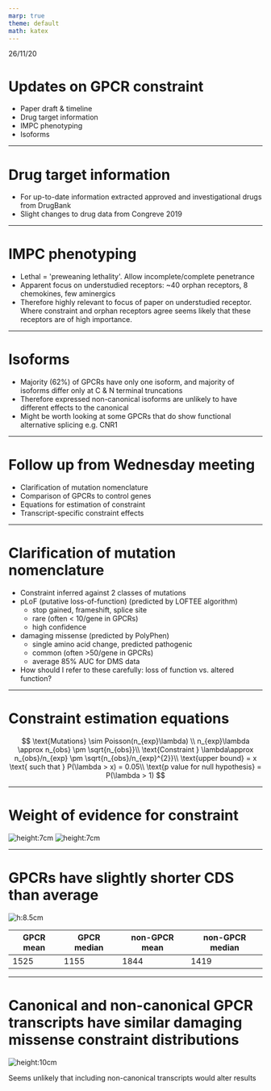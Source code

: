 ```yaml
---
marp: true
theme: default
math: katex
---
```


26/11/20
# Updates on GPCR constraint 
* Paper draft & timeline
* Drug target information
* IMPC phenotyping
* Isoforms
---
# Drug target information
* For up-to-date information extracted approved and investigational drugs from DrugBank
* Slight changes to drug data from Congreve 2019
---
# IMPC phenotyping
* Lethal = 'preweaning lethality'. Allow incomplete/complete penetrance
* Apparent focus on understudied receptors: ~40 orphan receptors, 8 chemokines, few aminergics
* Therefore highly relevant to focus of paper on understudied receptor. Where constraint and orphan receptors agree seems likely that these receptors are of high importance.
---
# Isoforms
* Majority (62%) of GPCRs have only one isoform, and majority of isoforms differ only at C & N terminal truncations
* Therefore expressed non-canonical isoforms are unlikely to have different effects to the canonical
* Might be worth looking at some GPCRs that do show functional alternative splicing e.g. CNR1
---
# Follow up from Wednesday meeting
- Clarification of mutation nomenclature
- Comparison of GPCRs to control genes
- Equations for estimation of constraint
- Transcript-specific constraint effects
---

# Clarification of mutation nomenclature

- Constraint inferred against 2 classes of mutations
- pLoF (putative loss-of-function) (predicted by LOFTEE algorithm)
    - stop gained, frameshift, splice site
    - rare (often < 10/gene in GPCRs) 
    - high confidence 
- damaging missense (predicted by PolyPhen)
    - single amino acid change, predicted pathogenic 
    - common (often >50/gene in GPCRs)
    - average 85% AUC for DMS data 
- How should I refer to these carefully: loss of function vs. altered function?


---

# Constraint estimation equations

$$
\text{Mutations} \sim Poisson(n_{exp}\lambda) \\
n_{exp}\lambda \approx n_{obs} \pm \sqrt{n_{obs}}\\
\text{Constraint } \lambda\approx n_{obs}/n_{exp} \pm \sqrt{n_{obs}/n_{exp}^{2}}\\
\text{upper bound} = x \text{ such that } P(\lambda > x) = 0.05\\
\text{p value for null hypothesis} = P(\lambda > 1)
$$

---
# Weight of evidence for constraint
![height:7cm](plots/oeuf_density_by_variant_class.png)
![height:7cm](plots/logP_density_by_variant_class.png)

---

# GPCRs have slightly shorter CDS than average

![h:8.5cm](plots/canonical_CDS_length_by_gene.png)

GPCR mean | GPCR median | non-GPCR mean | non-GPCR median
--- | --- | --- | --- 
1525|	1155 | 1844	| 1419


---

# Canonical and non-canonical GPCR transcripts have similar damaging missense constraint distributions
![height:10cm](plots/mis_pphen_constraint_by_canonical_status.png)

Seems unlikely that including non-canonical transcripts would alter results 




